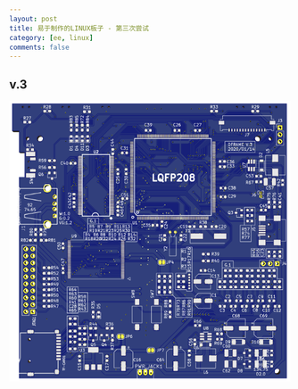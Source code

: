 ```yaml
---
layout: post
title: 易于制作的LINUX板子 - 第三次尝试
category: [ee, linux]
comments: false
---
```



## v.3
![w800](/images/DFRAME-V.3.png)

